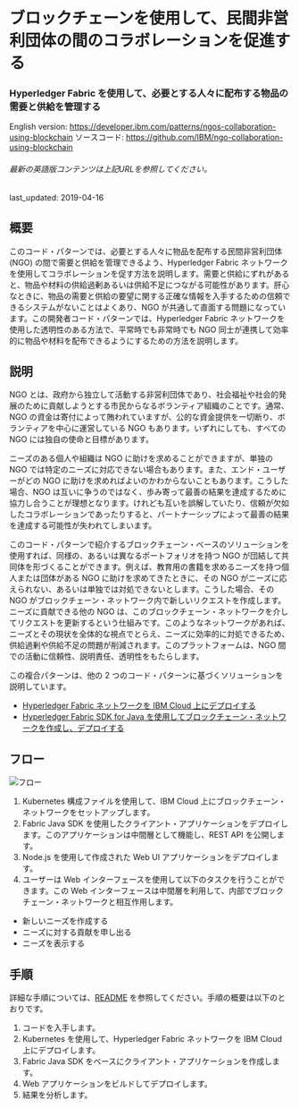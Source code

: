 # ブロックチェーンを使用して、民間非営利団体の間のコラボレーションを促進する

### Hyperledger Fabric を使用して、必要とする人々に配布する物品の需要と供給を管理する

English version: https://developer.ibm.com/patterns/ngos-collaboration-using-blockchain
  ソースコード: https://github.com/IBM/ngo-collaboration-using-blockchain

###### 最新の英語版コンテンツは上記URLを参照してください。
last_updated: 2019-04-16

 
## 概要

このコード・パターンでは、必要とする人々に物品を配布する民間非営利団体 (NGO) の間で需要と供給を管理できるよう、Hyperledger Fabric ネットワークを使用してコラボレーションを促す方法を説明します。需要と供給にずれがあると、物品や材料の供給過剰あるいは供給不足につながる可能性があります。肝心なときに、物品の需要と供給の要望に関する正確な情報を入手するための信頼できるシステムがないことはよくあり、NGO が共通して直面する問題になっています。この開発者コード・パターンでは、Hyperledger Fabric ネットワークを使用した透明性のある方法で、平常時でも非常時でも NGO 同士が連携して効率的に物品や材料を配布できるようにするための方法を説明します。

## 説明

NGO とは、政府から独立して活動する非営利団体であり、社会福祉や社会的発展のために貢献しようとする市民からなるボランティア組織のことです。通常、NGO の資金は寄付によって賄われていますが、公的な資金提供を一切断り、ボランティアを中心に運営している NGO もあります。いずれにしても、すべての NGO には独自の使命と目標があります。

ニーズのある個人や組織は NGO に助けを求めることができますが、単独の NGO では特定のニーズに対応できない場合もあります。また、エンド・ユーザーがどの NGO に助けを求めればよいのかわからないこともあります。こうした場合、NGO は互いに争うのではなく、歩み寄って最善の結果を達成するために協力し合うことが理想となります。けれども互いを誤解していたり、信頼が欠如したコラボレーションであったりすると、パートナーシップによって最善の結果を達成する可能性が失われてしまいます。

このコード・パターンで紹介するブロックチェーン・ベースのソリューションを使用すれば、同様の、あるいは異なるポートフォリオを持つ NGO が団結して共同体を形づくることができます。例えば、教育用の書籍を求めるニーズを持つ個人または団体がある NGO に助けを求めてきたときに、その NGO がニーズに応えられない、あるいは単独では対処できないとします。こうした場合、その NGO がブロックチェーン・ネットワーク内で新しいリクエストを作成します。ニーズに貢献できる他の NGO は、このブロックチェーン・ネットワークを介してリクエストを更新するという仕組みです。このようなネットワークがあれば、ニーズとその現状を全体的な視点でとらえ、ニーズに効率的に対処できるため、供給過剰や供給不足の問題が削減されます。このプラットフォームは、NGO 間での活動に信頼性、説明責任、透明性をもたらします。

この複合パターンは、他の 2 つのコード・パターンに基づくソリューションを説明しています。

* [Hyperledger Fabric ネットワークを IBM Cloud 上にデプロイする](https://developer.ibm.com/jp/patterns/deploy-hyperledger-fabric-network-on-ibm-cloud/)
* [Hyperledger Fabric SDK for Java を使用してブロックチェーン・ネットワークを作成し、デプロイする](https://developer.ibm.com/jp/patterns/create-and-deploy-blockchain-network-using-fabric-sdk-java/)

## フロー

![フロー](../../images/flow-v3.png)

1. Kubernetes 構成ファイルを使用して、IBM Cloud 上にブロックチェーン・ネットワークをセットアップします。
1. Fabric Java SDK を使用したクライアント・アプリケーションをデプロイします。このアプリケーションは中間層として機能し、REST API を公開します。
1. Node.js を使用して作成された Web UI アプリケーションをデプロイします。
1. ユーザーは Web インターフェースを使用して以下のタスクを行うことができます。この Web インターフェースは中間層を利用して、内部でブロックチェーン・ネットワークと相互作用します。
  * 新しいニーズを作成する
  * ニーズに対する貢献を申し出る
  * ニーズを表示する

## 手順

詳細な手順については、[README](https://github.com/IBM/ngo-collaboration-using-blockchain/blob/master/README.md) を参照してください。手順の概要は以下のとおりです。

1. コードを入手します。
1. Kubernetes を使用して、Hyperledger Fabric ネットワークを IBM Cloud 上にデプロイします。
1. Fabric Java SDK をベースにクライアント・アプリケーションを作成します。
1. Web アプリケーションをビルドしてデプロイします。
1. 結果を分析します。
